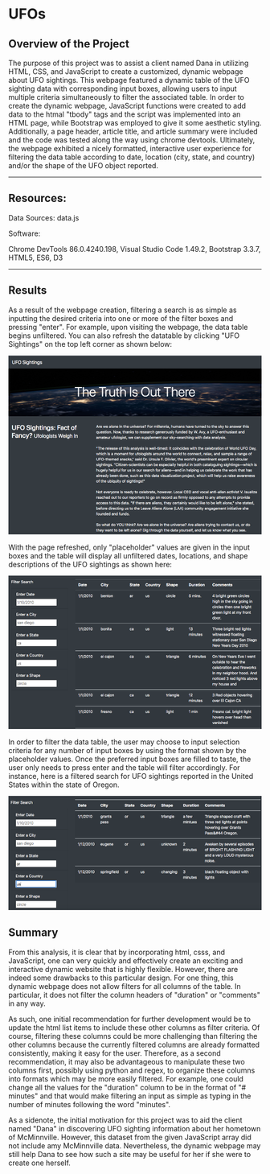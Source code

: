 # UFOs

## Overview of the Project

The purpose of this project was to assist a client named Dana in utilizing HTML, CSS, and JavaScript to create a customized, dynamic webpage about UFO sightings.  This webpage featured a dynamic table of the UFO sighting data with corresponding input boxes, allowing users to input multiple criteria simultaneously to filter the associated table.  In order to create the dynamic webpage, JavaScript functions were created to add data to the htmal "tbody" tags and the script was implemented into an HTML page, while Bootstrap was employed to give it some aesthetic styling.  Additionally, a page header, article title, and article summary were included and the code was tested along the way using chrome devtools.  Ultimately, the webpage exhibited a nicely formatted, interactive user experience for filtering the data table according to date, location (city, state, and country) and/or the shape of the UFO object reported.

---------------------------------------------
## Resources:

Data Sources: data.js

Software: 

Chrome DevTools 86.0.4240.198, Visual Studio Code 1.49.2,
Bootstrap 3.3.7, HTML5, ES6, D3

---------------------------------------------

## Results

As a result of the webpage creation, filtering a search is as simple as inputting the desired criteria into one or more of the filter boxes and pressing "enter".  For example, upon visiting the webpage, the data table begins unfiltered.  You can also refresh the datatable by clicking "UFO Sightings" on the top left corner as shown below:

![](Resources/refresh_btn.png)


With the page refreshed, only "placeholder" values are given in the input boxes and the table will display all unfiltered dates, locations, and shape descriptions of the UFO sightings as shown here:

![](Resources/unfiltered.png)

In order to filter the data table, the user may choose to input selection criteria for any number of input boxes by using the format shown by the placeholder values.  Once the preferred input boxes are filled to taste, the user only needs to press enter and the table will filter accordingly.  For instance, here is a filtered search for UFO sightings reported in the United States within the state of Oregon.

![](Resources/Oregon_us.png)



## Summary

From this analysis, it is clear that by incorporating html, csss, and JavaScript, one can very quickly and effectively create an exciting and interactive dynamic website that is highly flexible.  However, there are indeed some drawbacks to this particular design.  For one thing, this dynamic webpage does not allow filters for all columns of the table.  In particular, it does not filter the column headers of "duration" or "comments" in any way.  

As such, one initial recommendation for further development would be to update the html list items to include these other columns as filter criteria.  Of course, filtering these columns could be more challenging than filtering the other columns because the currently filtered columns are already formatted consistently, making it easy for the user.  Therefore, as a second recommendation, it may also be advantageous to manipulate these two columns first, possibly using python and regex, to organize these columns into formats which may be more easily filtered.  For example, one could change all the values for the "duration" column to be in the format of "# minutes" and that would make filtering an input as simple as typing in the number of minutes following the word "minutes".

As a sidenote, the initial motivation for this project was to aid the client named "Dana" in discovering UFO sighting information about her hometown of McMinnville.  However, this dataset from the given JavaScript array did not include amy McMinnville data.  Nevertheless, the dynamic webpage may still help Dana to see how such a site may be useful for her if she were to create one herself.
